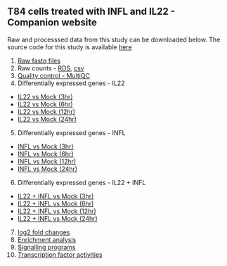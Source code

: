 ## T84 cells treated with INFL and IL22 - Companion website

Raw and processsed data from this study can be downloaded below. The source code for this study is available [here](https://github.com/ashwini-kr-sharma/Boulant-IL22-INFL)

1. [Raw fastq files](https://www.ncbi.nlm.nih.gov/gds)
2. Raw counts - [RDS](/data/T84_IL22_INFL_filtered_counts.RDS), [csv](/data/T84_IL22_INFL_filtered_counts.csv)
3. [Quality control - MultiQC](/data/multiqc_report.html)
4. Differentially expressed genes - IL22
  - [IL22 vs Mock (3hr)](/data/DGE)
  - [IL22 vs Mock (6hr)]()
  - [IL22 vs Mock (12hr)]()
  - [IL22 vs Mock (24hr)]()
5. Differentially expressed genes - INFL
  - [INFL vs Mock (3hr)]()
  - [INFL vs Mock (6hr)]()
  - [INFL vs Mock (12hr)]()
  - [INFL vs Mock (24hr)]()
6. Differentially expressed genes - IL22 + INFL
  - [IL22 + INFL vs Mock (3hr)]()
  - [IL22 + INFL vs Mock (6hr)]()
  - [IL22 + INFL vs Mock (12hr)]()
  - [IL22 + INFL vs Mock (24hr)]()
7. [log2 fold changes]()
8. [Enrichment analysis]()
9. [Signalling programs]()
10. [Transcription factor activities]()
